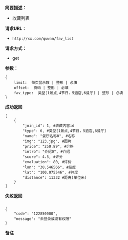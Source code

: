  
**简要描述：** 

- 收藏列表

**请求URL：** 
- ` http://xx.com/quwan/fav_list `
  
**请求方式：**
- get

**参数：** 
```
{
    limit:  每页显示数 | 整形 | 必填
    offset:  页码 | 整形 | 必填
    fav_type:  类型[1景点,4节日，5酒店,6餐厅] | 整形 | 必填
} 

```


 **成功返回**
```
[
    {
        "join_id": 1, #收藏内容id
        "type": 6, #类型[1景点,4节日，5酒店,6餐厅]
        "name": "餐厅名称0", #名称
        "img": "123.jpg", #图片
        "price": "250.89", #价格
        "intro": "介绍0", #介绍
        "score": 4.5, #评分
        "evaluation": 80, #评价
        "lon": "30.546566", #经度
        "lat": "100.075546", #纬度
        "distance": 11332 #距离(单位米)
    }
]
```

 **失败返回** 

```

{
    "code": "122850000",
    "message": "未登录或没有权限"
}
```

 **备注** 


